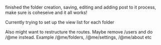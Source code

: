 finished the folder creation, saving, editing and adding post to it process, make sure is coheseive and it all works!

Currently trying to set up the view list for each folder

Also might want to restructure the routes. Maybe remove /users and do /@me instead. Example /@me/folders, /@me/settings, /@me/about etc
